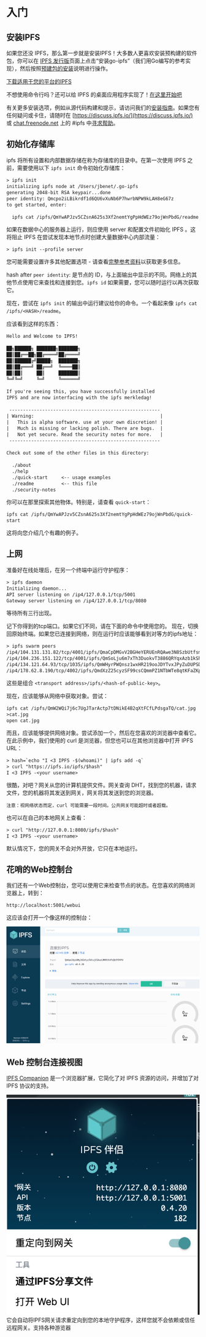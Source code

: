 # 入门
## 安装IPFS
如果您还没 IPFS，那么第一步就是安装IPFS！大多数人更喜欢安装预构建的软件包，你可以在 [IPFS 发行版](https://dist.ipfs.io/#go-ipfs)页面上点击“安装go-ipfs”（我们用Go编写的参考实现），然后按照[预建包的安装](https://docs.ipfs.io/introduction/install/#installing-from-a-prebuilt-package)说明进行操作。

[下载适用于您的平台的IPFS](https://dist.ipfs.io/#go-ipfs)   

不想使用命令行吗？还可以给 IPFS 的桌面应用程序实现了！[在这里开始吧](https://docs.ipfs.io/introduction/usage/)

有关更多安装选项，例如从源代码构建和提示，请访问我们的[安装指南](https://docs.ipfs.io/guides/guides/install/)。如果您有任何疑问或卡住，请随时在 [https://discuss.ipfs.io/](https://discuss.ipfs.io/) 或 [chat.freenode.net](irc://chat.freenode.net/%23ipfs) 上的 #ipfs 中[寻求帮助](irc://chat.freenode.net/%23ipfs)。
## 初始化存储库
ipfs 将所有设置和内部数据存储在称为存储库的目录中。在第一次使用 IPFS 之前，需要使用以下 `ipfs init` 命令初始化存储库：

	> ipfs init
	initializing ipfs node at /Users/jbenet/.go-ipfs
	generating 2048-bit RSA keypair...done
	peer identity: Qmcpo2iLBikrdf1d6QU6vXuNb6P7hwrbNPW9kLAH8eG67z
	to get started, enter:
	
	  ipfs cat /ipfs/QmYwAPJzv5CZsnA625s3Xf2nemtYgPpHdWEz79ojWnPbdG/readme

如果在数据中心的服务器上运行，则应使用 server 和配置文件初始化 IPFS 。这将阻止 IPFS 在尝试发现本地节点时创建大量数据中心内部流量：

	> ipfs init --profile server
您可能需要设置许多其他配置选项 - 请查看[完整参考资料](https://github.com/ipfs/go-ipfs/blob/v0.4.15/docs/config.md)以获取更多信息。

hash after `peer identity`: 是节点的 ID，与上面输出中显示的不同。网络上的其他节点使用它来查找和连接到您。`ipfs id` 如果需要，您可以随时运行以再次获取它。

现在，尝试在 `ipfs init` 的输出中运行建议给你的命令。一个看起来像 `ipfs cat /ipfs/<HASH>/readme`。

应该看到这样的东西：

	Hello and Welcome to IPFS!
	
	██╗██████╗ ███████╗███████╗
	██║██╔══██╗██╔════╝██╔════╝
	██║██████╔╝█████╗  ███████╗
	██║██╔═══╝ ██╔══╝  ╚════██║
	██║██║     ██║     ███████║
	╚═╝╚═╝     ╚═╝     ╚══════╝
	
	If you're seeing this, you have successfully installed
	IPFS and are now interfacing with the ipfs merkledag!
	
	 -------------------------------------------------------
	| Warning:                                              |
	|   This is alpha software. use at your own discretion! |
	|   Much is missing or lacking polish. There are bugs.  |
	|   Not yet secure. Read the security notes for more.   |
	 -------------------------------------------------------
	
	Check out some of the other files in this directory:
	
	  ./about
	  ./help
	  ./quick-start     <-- usage examples
	  ./readme          <-- this file
	  ./security-notes

你可以在那里探索其他物体。特别是，请查看 `quick-start`：

	ipfs cat /ipfs/QmYwAPJzv5CZsnA625s3Xf2nemtYgPpHdWEz79ojWnPbdG/quick-start
这将向您介绍几个有趣的例子。

## 上网
准备好在线处理后，在另一个终端中运行守护程序：

	> ipfs daemon
	Initializing daemon...
	API server listening on /ip4/127.0.0.1/tcp/5001
	Gateway server listening on /ip4/127.0.0.1/tcp/8080
等待所有三行出现。

记下你得到的tcp端口。如果它们不同，请在下面的命令中使用您的。
现在，切换回原始终端。如果您已连接到网络，则在运行时应该能够看到对等方的ipfs地址：

	> ipfs swarm peers
	/ip4/104.131.131.82/tcp/4001/ipfs/QmaCpDMGvV2BGHeYERUEnRQAwe3N8SzbUtfsmvsqQLuvuJ
	/ip4/104.236.151.122/tcp/4001/ipfs/QmSoLju6m7xTh3DuokvT3886QRYqxAzb1kShaanJgW36yx
	/ip4/134.121.64.93/tcp/1035/ipfs/QmWHyrPWQnsz1wxHR219ooJDYTvxJPyZuDUPSDpdsAovN5
	/ip4/178.62.8.190/tcp/4002/ipfs/QmdXzZ25cyzSF99csCQmmPZ1NTbWTe8qtKFaZKpZQPdTFB

这些是组合 `<transport address>/ipfs/<hash-of-public-key>`。

现在，应该能够从网络中获取对象。尝试：

	ipfs cat /ipfs/QmW2WQi7j6c7UgJTarActp7tDNikE4B2qXtFCfLPdsgaTQ/cat.jpg >cat.jpg
	open cat.jpg
	
而且，应该能够提供网络对象。尝试添加一个，然后在您喜欢的浏览器中查看它。在此示例中，我们使用的 curl 是浏览器，但您也可以在其他浏览器中打开 IPFS URL：

	> hash=`echo "I <3 IPFS -$(whoami)" | ipfs add -q`
	> curl "https://ipfs.io/ipfs/$hash"
	I <3 IPFS -<your username>
很酷，对吧？网关从您的计算机提供文件。网关查询 DHT，找到您的机器，请求文件，您的机器将其发送到网关，网关将其发送到您的浏览器。

	注意：视网络状态而定，curl 可能需要一段时间。公共网关可能超时或者超载。

也可以在自己的本地网关上查看：

	> curl "http://127.0.0.1:8080/ipfs/$hash"
	I <3 IPFS -<your username>
默认情况下，您的网关不会对外开放，它只在本地运行。

## 花哨的Web控制台
我们还有一个Web控制台，您可以使用它来检查节点的状态。在您喜欢的网络浏览器上，转到：

	http://localhost:5001/webui
这应该会打开一个像这样的控制台：

![](./pic/ipfs.png)
## Web 控制台连接视图
[IPFS Companion](https://github.com/ipfs-shipyard/ipfs-companion#ipfs-companion) 是一个浏览器扩展，它简化了对 IPFS 资源的访问，并增加了对 IPFS 协议的支持。

![](./pic/ipfs-web.png)
它会自动将IPFS网关请求重定向到您的本地守护程序，这样您就不会依赖或信任远程网关。支持各种游览器